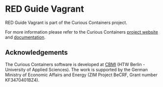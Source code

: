 # RED Guide Vagrant

RED Guide Vagrant is part of the Curious Containers project.

For more information please refer to the Curious Containers [project website](https://www.curious-containers.cc/) and 
[documentation](https://www.curious-containers.cc/docs/html/index.html).

## Acknowledgements

The Curious Containers software is developed at [CBMI](https://cbmi.htw-berlin.de/) (HTW Berlin -
University of Applied Sciences). The work is supported by the German Ministry of Economic Affairs and Energy (ZIM
Project BeCRF, Grant number KF3470401BZ4).

